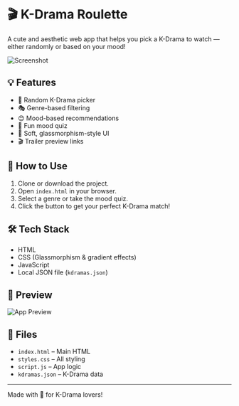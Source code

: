 # 🎬 K-Drama Roulette

A cute and aesthetic web app that helps you pick a K-Drama to watch — either randomly or based on your mood!

![Screenshot](screenshot.png) <!-- Replace with your actual screenshot file -->

## 💡 Features

- 🎡 Random K-Drama picker
- 🎭 Genre-based filtering
- 😊 Mood-based recommendations
- 🧠 Fun mood quiz
- 🎀 Soft, glassmorphism-style UI
- 🎬 Trailer preview links

## 🚀 How to Use

1. Clone or download the project.
2. Open `index.html` in your browser.
3. Select a genre or take the mood quiz.
4. Click the button to get your perfect K-Drama match!

## 🛠️ Tech Stack

- HTML
- CSS (Glassmorphism & gradient effects)
- JavaScript
- Local JSON file (`kdramas.json`)

## 📸 Preview

![App Preview](C:\Users\shama\Downloads\Screenshot_13-6-2025_23026_127.0.0.1.jpeg)

## 📁 Files

- `index.html` – Main HTML
- `styles.css` – All styling
- `script.js` – App logic
- `kdramas.json` – K-Drama data

---

Made with 💜 for K-Drama lovers!
